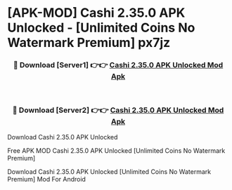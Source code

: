 # [APK-MOD] Cashi 2.35.0 APK Unlocked - [Unlimited Coins No Watermark Premium] px7jz



<div align="center">
<h3>🔴 Download [Server1] 👉👉 <a href="https://momento.my/?title=Cashi_2.35.0_APK_Unlocked">Cashi 2.35.0 APK Unlocked Mod Apk</a></h3><br>

<h3>🔴 Download [Server2] 👉👉 <a href="https://momento.my/?title=Cashi_2.35.0_APK_Unlocked">Cashi 2.35.0 APK Unlocked Mod Apk</a></h3>
</div>



Download Cashi 2.35.0 APK Unlocked 

Free APK MOD Cashi 2.35.0 APK Unlocked [Unlimited Coins No Watermark Premium]

Download Cashi 2.35.0 APK Unlocked [Unlimited Coins No Watermark Premium] Mod For Android
